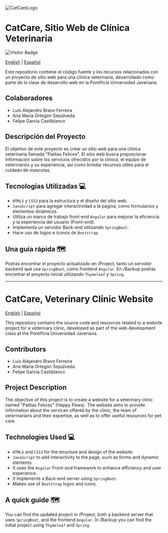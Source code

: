 ![CatCareLogo](https://github.com/luisalejandrobf/CatCare/assets/95001823/c2e27eb9-52b0-4fc0-8b28-b7b63ec6998f)
# CatCare, Sitio Web de Clínica Veterinaria

![Visitor Badge](https://visitor-badge.laobi.icu/badge?page_id=luisalejandrobf.CatCare&left_text=Views)

[English](#catcare-veterinary-clinic-website) | [Español](#catcare-sitio-web-de-clínica-veterinaria)

Este repositorio contiene el código fuente y los recursos relacionados con un proyecto de sitio web para una clínica veterinaria, desarrollado como parte de la clase de desarrollo web en la Pontificia Universidad Javeriana.

## Colaboradores

- Luis Alejandro Bravo Ferreira
- Ana María Ortegón Sepúlveda
- Felipe García Castiblanco

## Descripción del Proyecto

El objetivo de este proyecto es crear un sitio web para una clínica veterinaria llamada "Patitas Felices". El sitio web busca proporcionar información sobre los servicios ofrecidos por la clínica, el equipo de veterinarios y su experiencia, así como brindar recursos útiles para el cuidado de mascotas.

## Tecnologías Utilizadas 💻

- `HTML5` y `CSS3` para la estructura y el diseño del sitio web.
- `JavaScript` para agregar interactividad a la página, como formularios y elementos dinámicos.
- Utiliza un marco de trabajo front-end `Angular` para mejorar la eficiencia y la experiencia del usuario (Front-end).
- Implementa un servidor Back-end utilizando `SpringBoot`.
- Hace uso de logos e íconos de `Bootstrap`.

## Una guía rápida 🗺️
Podrás encontrar el proyecto actualizado en /Project, tanto un servidor backend que usa `SpringBoot`, como frontend `Angular`. En /Backup podrás encontrar el proyecto inicial utilizando `Thymeleaf` y `Spring`.

---

# CatCare, Veterinary Clinic Website

[English](#catcare-veterinary-clinic-website) | [Español](#catcare-sitio-web-de-clínica-veterinaria)

This repository contains the source code and resources related to a website project for a veterinary clinic, developed as part of the web development class at the Pontificia Universidad Javeriana.

## Contributors

- Luis Alejandro Bravo Ferreira
- Ana María Ortegón Sepúlveda
- Felipe García Castiblanco

## Project Description

The objective of this project is to create a website for a veterinary clinic named "Patitas Felices" (Happy Paws). The website aims to provide information about the services offered by the clinic, the team of veterinarians and their expertise, as well as to offer useful resources for pet care.

## Technologies Used 💻

- `HTML5` and `CSS3` for the structure and design of the website.
- `JavaScript` to add interactivity to the page, such as forms and dynamic elements.
- It uses the `Angular` Front-end framework to enhance efficiency and user experience.
- It Implements a Back-end server using `SpringBoot`.
- Makes use of `Bootstrap` logos and icons.

## A quick guide 🗺️
You can find the updated project in /Project, both a backend server that uses `SpringBoot`, and the frontend `Angular`. In /Backup you can find the initial project using `Thymeleaf` and `Spring`.
